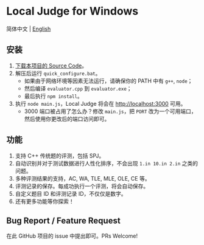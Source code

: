 # Local Judge for Windows

简体中文 | [English]()

## 安装

1. [下载本项目的 Source Code]()。
2. 解压后运行 `quick_configure.bat`。
   - 如果由于网络环境等因素无法运行，请确保你的 PATH 中有 `g++`, `node`；
   - 然后编译 `evaluator.cpp` 到 `evaluator.exe`；
   - 最后执行 `npm install`。
3. 执行 `node main.js`，Local Judge 将会在 <http://localhost:3000> 可用。
   - 3000 端口被占用了怎么办？修改 `main.js`，把 `PORT` 改为一个可用端口，然后使用你更改后的端口访问即可。

## 功能

1. 支持 C++ 传统题的评测，包括 SPJ。
2. 自动识别并对于测试数据进行人性化排序，不会出现 `1.in 10.in 2.in` 之类的问题。
3. 多种评测结果的支持，AC, WA, TLE, MLE, OLE, CE 等。
4. 评测记录的保存。每成功执行一个评测，将会自动保存。
5. 自定义题目 ID 和评测记录 ID，不仅仅是数字。
6. 还有更多功能等你探索！

## Bug Report / Feature Request

在此 GitHub 项目的 issue 中提出即可。PRs Welcome!
